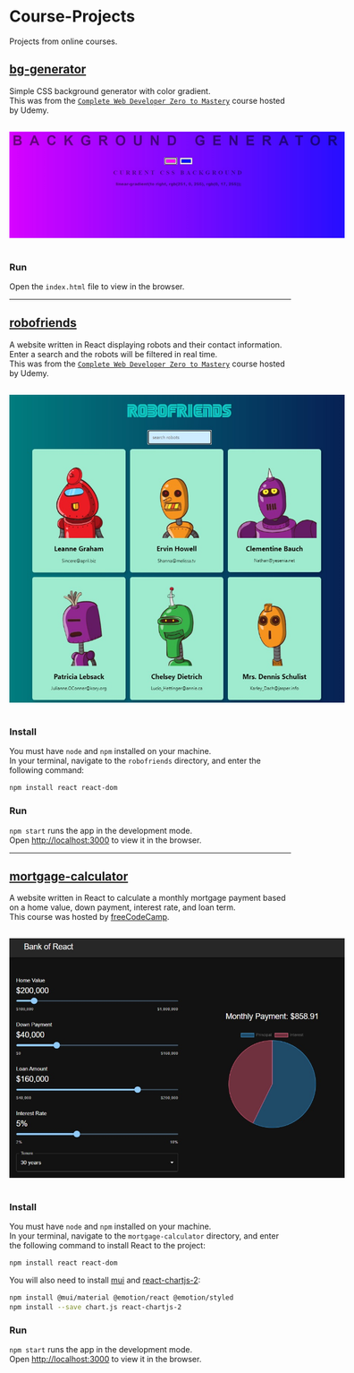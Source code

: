 # Course-Projects

Projects from online courses.

## [bg-generator](./projects/bg-generator/)

Simple CSS background generator with color gradient.  
This was from the [`Complete Web Developer Zero to Mastery`](https://www.udemy.com/course/the-complete-web-developer-zero-to-mastery/) course hosted by Udemy.

<img
  src="./static/images/bg-generator-02.jpg"
  alt="background generator screenshot"
  title="background generator screenshot"
  style="display: inline-block; margin: 1rem auto; max-width: 600px">

### Run

Open the `index.html` file to view in the browser.

---

## [robofriends](./projects/robofriends/)

A website written in React displaying robots and their contact information. Enter a search and the robots will be filtered in real time.  
This was from the [`Complete Web Developer Zero to Mastery`](https://www.udemy.com/course/the-complete-web-developer-zero-to-mastery/) course hosted by Udemy.

<img
  src="./static/images/robofriends.jpg"
  alt="robofriends screenshot"
  title="robofriends screenshot"
  style="display: inline-block; margin: 1rem auto; max-width: 600px">

### Install

You must have `node` and `npm` installed on your machine.  
In your terminal, navigate to the `robofriends` directory, and enter the following command:
```bash
npm install react react-dom
```  

### Run

`npm start` runs the app in the development mode.<br />
Open [http://localhost:3000](http://localhost:3000) to view it in the browser.

---

## [mortgage-calculator](./projects/mortgage-calculator/)

A website written in React to calculate a monthly mortgage payment based on a home value, down payment, interest rate, and loan term.  
This course was hosted by [freeCodeCamp](https://www.freecodecamp.org/news/react-mortgage-calculator-tutorial-for-beginners/).  

<img
  src="./static/images/mortgage-calculator.jpg"
  alt="mortgage-calculator screenshot"
  title="mortgage-calculator screenshot"
  style="display: inline-block; margin: 1rem auto; max-width: 600px">

### Install

You must have `node` and `npm` installed on your machine.  
In your terminal, navigate to the `mortgage-calculator` directory, and enter the following command to install React to the project:
```bash
npm install react react-dom
```  
You will also need to install [mui](https://mui.com/) and [react-chartjs-2](https://react-chartjs-2.js.org/):
```bash
npm install @mui/material @emotion/react @emotion/styled
npm install --save chart.js react-chartjs-2
```

### Run

`npm start` runs the app in the development mode.<br />
Open [http://localhost:3000](http://localhost:3000) to view it in the browser.